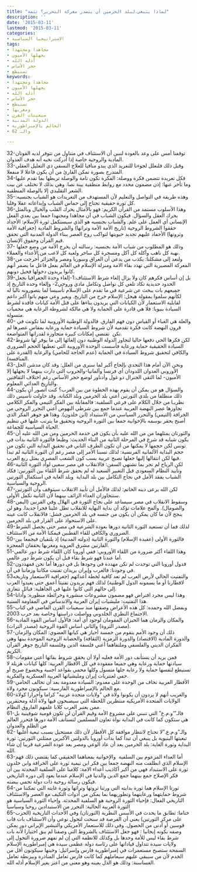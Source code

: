 ```yaml
---
title: "لماذا ينبغي.لبلد الحرمين أن يتصدر معركة التحرير؟ تتمة"
description: ''
date: '2015-03-11'
lastmod: '2015-03-11'
categories:
- الاستراتيجيا السياسية
tags:
- مجاهدا ومجتهدا
- يجهلها الأميون
- أذله الله
- حجر الأساس
- تستيطع
keywords:
- مجاهدا ومجتهدا
- يجهلها الأميون
- أذله الله
- حجر الأساس
- تستيطع
- ومغربها
- سبعينات القرن
- الدولة المدنية
- الحالم بالإمبراطورية
- 62 والـ

---
```



32-توقفنا أمس على وعد بالعودة لنبين أن الاستئناف في متناول من تتوفر لديه القوتان المادية والروحية خاصة إذا أدركت نخبه أنه هدف العدوان.  
33-وقبل ذلك فلنعلل لجوءنا للتغريد الذي يبدو منافيا للعلاج النسقي ذي التعليل العقلي المتدرج بصورة تمكن القارئ من أن يكون فاعلا لا منفعلا.  
34-فكل تغريدة تتضمن فكرة ووصلة: الفكرة تكون تامة والوصلة تربطها بما تقدم عليها وما تأخر عنها: إذن مضمون محدد مع روابط منطقية بينة نصا. وهي بذلك لا تختلف عن بيت الشعر التقليدي إلا بالوصلة المنطقية.  
35-وهذه طريقة في التواصل والتعليم لأن المستهدف من التغريدات هو الشباب بجنسيه: كل ثورة حقيقية تحتاج إلى حماس الشباب وإبداعاته عقلا وقلبا.  
36-وهذا الأسلوب مستمد من القرآن الكريم: فهو بالأمثال يحرك القلب والخيال وبالمثل يحرك العقل والسؤال. فيكون الشباب في آن مجاهدا ومجتهدا جمعا بين بعدي الفعل الإنساني أي العمل على علم. والشباب بجنسيه هو الذي سيستكمل ثورة الإسلام: الأجداد حققوا الشروط الروحية (تاريخ الأمة الأمة وتراثها) والشروط المادية (جغرافية الأمة وثروتها) الأحفاد عليهم تجديد حيويتها لتواكب روح العصر ببناء الدولة المدنية التي تحقق قيم القرآن وحقوق الإنسان.  
37-وذلك هو المطلوب من شباب الأمة بجنسيه: رسالته أن يخرج الأمة من وضع جعلها  نهبة كل ناهب وأكلة كل آكل ومسخرة كل ساخر ولعبة كل لاعب من الأعداء والعملاء.  
38-ولنعد إلى مشكلنا: يكذب من يدعي أن العراق وسوريا ومصر والجزائر أُخرجت من المعركة المصيرية التي تهدد بقاء الامة ومنزلة الإسلام في العالم بفعل فاعل ما يضمر أنهم كانوا يريدون دخولها فحيل دونهم.  
39-بل إن أساس فكرهم كان ولا يزال إلغاء شرط الاستئناف:1-إلغاء وحدة الجغرافيا بجعل الحدود حديدية تكاد تلغي كل تواصل وتكامل مادي وروحي2- وإلغاء وحدة التاريخ إذ جميعهم بات يبحث عن شرعية في ما تقدم على الإسلام تأسيسا لما يتصورونه تاليا له لكأنهم سلموا بمقولة هيجل: الإسلام خرج من التاريخ. وبغير وعي منهم باتوا أكبر داعم لقابلية الاستعمار لأن الكيانات التي يريدون بناءها على قتل الأمة كيانات فاقدة لشرط السيادة بنيويا: فلا هي قادرة على الحماية ولا هي مالكة لشروطة الرعاية هي محميات متسولة.  
40- والعلة هي الغباء أو القياس دون فهم الفارق. فالدولة الوطنية الأوروبية لما تكونت في قرون النهضة كانت فكرة تقدمية لأن شروط السيادة حماية ورعاية بمقاس عصرها لم تكن  تقتضي إمكانات كبيرة متجاوزة لقدراتها المتواضعة.  
42-لكن فكرها الحي دفعها حاليا لتجاوز الدولة الوطنية دون إلغائها إلى ما يوفر لها شروط السيادة الحقيقية حماية ورعاية فأسست الوحدة الأوروبية التي تعطيها الحجم الضروري والكافي لتحقيق شروط السيادة في الحماية (عدم الحاجة للحامي) والرعاية (القدرة على المنافسة).  
43-ونحن الآن أمام هذا التحدي بإلحاح أكبر لما سنرى من العلل: وقد كان مدشن الحل الأوروبي العدوان اللدودان أي فرنسا وألمانيا-والحروب التي دارت بينهما لا يجهلها إلا الأميون- لما التقى الجنرال دو غول وأدناور لوضع حجر الأساس رغم اختلاف الثقافتين والتاريخ العدائي المعلوم.  
44-والسؤال هو من يمكن أن يقوم بهذه الخطوة من بين العرب؟ كنت أتصور أن يكون ذلك منطلقا من بلدي الثورتين أعني بلد الحرمين وبلد الكنانة. وقد حاولت تأسيس ذلك نظريـا من خلال الكلام على فرعي السلفية: فالمقابلة بين الفكر التيمي والفكر الكلامي تجاوزها عصر النهضة العربية عندما جمع بين شرطي النهوض أعني التحرر الروحي من الخرافة (التيمي) والتحرر السياسي من الاستبداد (ابن خلدون). وهذا هو جوهر الفكر الذي أصبح يحقر بوسمه بالإخوانية جمعا بين الثورة الروحية وتحقيق ما يترتب عليها في تنظيم الحياة السياسية للجماعة.  
45-والثورتان يمثلهما من من الله عليه بأن يكون في خدمة الحرمين ومن من الله عليه أن يكون شبابه قد شرع في المرحلة الثانية من البناء الحديث: وطبعا فالثورة الثانية بدأت في تونس لكن حجمها لا يمكنها من أن تكون الطرف الثاني في تحقيق البداية التي تكون من حجم البداية الألمانية الفرنسية: لذلك نسبنا الأمر إلى مصر رغم أن الثورة الثانية لم تبدأ فيها لكن انتقالها إليها جعلها تصبح عربية بسب كون الشعب المصري يمثل ربع العرب.  
46-لكن الرياح لم تجر بما تشتهي السفن: فالانقلاب في مصر سعيى لوأد الثورة الثانية وتأييد النظام السعودي قبل التغيير السعيد له لم يحقق شرط اللقاء بين الثورتين: فكاد الشباب يفقد الأمل في نجاح التكامل بين بلد البداية  وبلد الغاية في استكمال الثورتين الروحية والسياسية.  
47-لكن الله يرعى دينه الخاتم: لذلك فالأمل أن تأييد الانقلاب سيتوقف وأن الثورتين ستتجاوزان العداء الزائف بينهما لأن الثانية تكمل الأولى.  
48-وسقوط الانقلاب في مصر سيساعد على نجاح الثورة في الهلال وفي القرنين (اليمن والصومال). وألمح علامات تؤكد أن بداية النهاية للانقلاب تطل علينا فجرا جديدا. وهو لن ينجح لأن ما كان يمكن أن يكون من جنسه في بلد الحرمين فشل: فالانقلاب كانت عينه على الاستحواذ على القرار في بلد الحرمين.  
49-لذلك فما أن تستعيد الثورة الثانية دورها بعودة الشرعية في مصر حتى يحصل الشرط الضروري والكافي للقاء القطبين فيمكنا الأمة من الاستئناف.  
50-فالثورة الأولى (عقيدة الإسلام) والثورة الثانية (دولته المدنية) إذ يلتقيان فيجمعا بين القارتين مشرق العروبة ومغربها يحققان المعجزة.  
51-وهذا اللقاء أكثر ضرورة من اللقاء الأوروبي: ففي أوروبا كان اللقاء شرط دور عالمي أما عندنا فهو شرط بقاء قبل أن يكون شرط دور عالمي.  
52-فدول أوروبا التي توحدت لم تكن مهددة في وجودها بل في دورها أما نحن فمهددون في وجودنا: فالغرب وإيران يريدان تفتيت مكاننا وزماننا في آن.  
53والتفتيت الحالي لأرض العرب لم تعد كافية لخطة أعدائهم (جغرافية الاستعمار وتاريخه لاقطارنا أو ما يسمونه الدول الوطنية) لذلك فهم يريدون تفتيتا أعمق حتى يعيدوا العرب إلى حالهم التي كانوا عليها في الجاهلية: قبائل تتغازى.  
54-وهذا ليس مجرد افتراض فهو مضمون مشروعات منشورة وخرائطة منظورة: وأداتا هذا التفتيت: مليشيات إيران العربية والاندساس في المقاومة السنية.  
55-وبفضل الله وحمده: كل هذه الأعراض وصفتها منذ سبعينات القرن الماضي في كتاب الاجتماع النظري الخلدوني وواصلت دراستها وخاصة بعد حرب 2003.  
56-والمكان والزمان هما الحيزان المقومان لوجود أي أمة: فالأول اساس القوة المادية (مصدر الثروة) والثاني اساس القوة الروحية (مصدر التراث).  
57-ذلك أن وجود الأمم يتقوم من خمسة أحياز هي كيانها العضوي: المكان والزمان والدورة المادية (الاقتصاد) والدورة الرمزية (الثقافة) والحصانة الروحية الموحدة بينها وهي الفكران الديني والفلسفي وملتقاهما أعني فلسفة الدين وفلسفة التاريخ جوهر القرآن الكريم.  
58-فمن يريد أن يستأنف دور الأمة فعليه أولا أن يحقق شروط بقائها أعني مقومات سيادتها حماية ورعاية وهي جميعا مفقودة في كل الأقطار العربية: كلها كيانات هزيلة لا تستيطع لنفسها حماية ولا رعاية جلها متسول وكلها محمي بقواعد أجنبية وبخضوع صريح أو خفي لعنتريات إيران ومليشياتها العربية العسكرية والفكرية.  
59-الأقطار العربية تخاف من الوحدة على معدوم: السيادة معدومة بعد أن تحالف الحامي مع الحالم بالإمبراطورية الفارسية: سيكونون مجرد ولاة.  
60-والغريب أنهم لا يردون أن يكونوا ولاة في “ولايات متحدة عربية” كراما وأحرارا كولاة الولايات المتحدة الأمريكية منتظرين اللحظة التي سيصبحون فيها ولاة أذلة ومحتقرين ممن يعتبر العرب كلابا علمهم الفاروق النظام.  
61-فالـ”‘و.م.ع” التي تنبني على مشروع الأمة وقيم القرآن لن تكون قومية شوفينية بل هي ستكون كما كانت في البداية نواة تعاون المسلمين لتستأنف الأمة دورها فتحرر العالم من الظلم والعدوان  
62- والـ”و.م.ع.”لا تحتاج لانتظار موافقة كل الأقطار لأن ذلك مستحيل بسبب تبعية أغلبها تبعيتها البنيوية بل ينبغي أن تبدأ كما بدأت أوروبا بالدولتين الأكبرين ممثلتي الثورتين: ثورة البداية وثورة الغاية: بلد الحرمين بعد أن عاد الوعي ومصر بعد عودة الشرعية قريبا إن شاء الله.  
63-أما العداء المزعوم بين السلفية  والإخوانية بمعناهما الحقيقي كما يقتضي ذلك فهم الإسلام الذي انطلقت منه النهضة جمعا بين فكر ابن تيمية ثورة على الخرافة وابن خلدون ثورة على الاستبداد فهي من أكبر أكاذيب أعداء الامة: كلامنا على السلفية المحدثة بين أن فكر الإصلاح جمع بينهما جمع الدين والدنيا في الإسلام عندما يعود إلى دوره التاريخي فيكون رسالة روحية ذات دولة تحمي بيضته.  
64-ثورتا الإسلام هما ثورة بدايته التي ورثنا ثروتها وتراثها وثورة غايته التي تمكننا من شروط حمايتهما ورعايتهما وتطوريهما بما يمكن من أدوات التكيف مع العصر والاستئناف التاريخي الفعال: فإحياء الثورة الروحية هو السلفية المحدثة. وإحياء الثورة السياسية هو الثورة العربية الحالية: التحرر من الاستبدادين روحيا وسياسيا  
65-ختاما: تطابق ما يحدث في الأسس النظرية (الثورتان) وفي الأحداث التاريخية (الحرب على مركز الثورتين) يعني أن الفرصة قد سنحت لتحول نوعي وأن الاستئناف بات قاب قوسين أو أدنى من الحصول. وفي ذلك للاستعمار الأمريكي والتبشير الإيراني دور يمكن وصفه بكونه إيجابيا : فهو جعل الاستئناف بالشروط التي وصفنا لم يبق اختيارا لأنه بات شرط بقاء ليس للأمة وحدها بل وكذلك للانظمة التي إن لم تفهم ضرورة التحول إلى ولايات سيدة تتداول قياداتها على رئاسة دولة عظمى سيدة هي إمبراطورية الإسلام السمحة ستصبح مستعمرات في إمبراطورية فارس وإسرائيل: وحينها سيكونون أقل من الخدم لأن من سيبقي عليهم سيعاملهم كما كانت فارس تعامل المناذرة وبيزنطة تعامل الغساسنة: وذلك هو الذل بعينه وهو معنى من اعتز بغير الإسلام أذله الله.

###